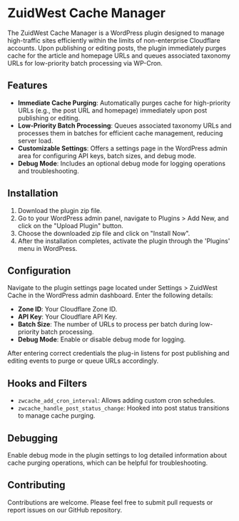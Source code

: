 # ZuidWest Cache Manager

The ZuidWest Cache Manager is a WordPress plugin designed to manage high-traffic sites efficiently within the limits of non-enterprise Cloudflare accounts. Upon publishing or editing posts, the plugin immediately purges cache for the article and homepage URLs and queues associated taxonomy URLs for low-priority batch processing via WP-Cron.

## Features

- **Immediate Cache Purging**: Automatically purges cache for high-priority URLs (e.g., the post URL and homepage) immediately upon post publishing or editing.
- **Low-Priority Batch Processing**: Queues associated taxonomy URLs and processes them in batches for efficient cache management, reducing server load.
- **Customizable Settings**: Offers a settings page in the WordPress admin area for configuring API keys, batch sizes, and debug mode.
- **Debug Mode**: Includes an optional debug mode for logging operations and troubleshooting.

## Installation

1. Download the plugin zip file.
2. Go to your WordPress admin panel, navigate to Plugins > Add New, and click on the "Upload Plugin" button.
3. Choose the downloaded zip file and click on "Install Now".
4. After the installation completes, activate the plugin through the 'Plugins' menu in WordPress.

## Configuration

Navigate to the plugin settings page located under Settings > ZuidWest Cache in the WordPress admin dashboard. Enter the following details:

- **Zone ID**: Your Cloudflare Zone ID.
- **API Key**: Your Cloudflare API Key.
- **Batch Size**: The number of URLs to process per batch during low-priority batch processing.
- **Debug Mode**: Enable or disable debug mode for logging.

After entering correct credentials the plug-in listens for post publishing and editing events to purge or queue URLs accordingly.

## Hooks and Filters

- `zwcache_add_cron_interval`: Allows adding custom cron schedules.
- `zwcache_handle_post_status_change`: Hooked into post status transitions to manage cache purging.

## Debugging

Enable debug mode in the plugin settings to log detailed information about cache purging operations, which can be helpful for troubleshooting.

## Contributing

Contributions are welcome. Please feel free to submit pull requests or report issues on our GitHub repository.
